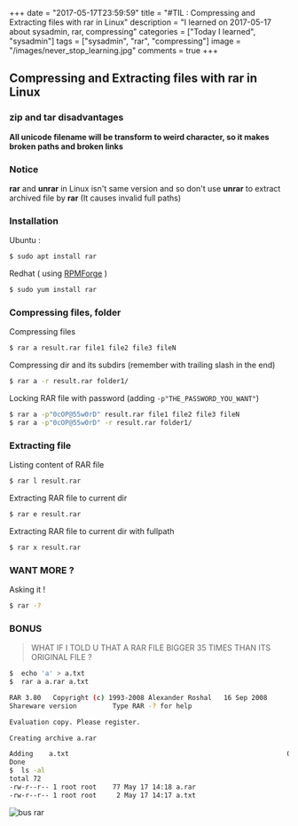 +++
date = "2017-05-17T23:59:59"
title = "#TIL : Compressing and Extracting files with rar in Linux"
description = "I learned on 2017-05-17 about sysadmin, rar, compressing"
categories = ["Today I learned", "sysadmin"]
tags = ["sysadmin", "rar", "compressing"]
image = "/images/never_stop_learning.jpg"
comments = true
+++



## Compressing and Extracting files with rar in Linux

### zip and tar disadvantages

**All unicode filename will be transform to weird character, so it makes broken paths and broken links**

### Notice

**rar** and **unrar** in Linux isn't same version and so don't use **unrar** to extract archived file by **rar** (It causes invalid full paths)

### Installation

Ubuntu :

```bash
$ sudo apt install rar
```

Redhat ( using [RPMForge](http://repoforge.org/use/) )

```bash
$ sudo yum install rar
```

### Compressing files, folder

Compressing files

```bash
$ rar a result.rar file1 file2 file3 fileN
```

Compressing dir and its subdirs (remember with trailing slash in the end)

```bash
$ rar a -r result.rar folder1/
```

Locking RAR file with password (adding `-p"THE_PASSWORD_YOU_WANT"`)

```bash
$ rar a -p"0cOP@55w0rD" result.rar file1 file2 file3 fileN
$ rar a -p"0cOP@55w0rD" -r result.rar folder1/
```


### Extracting file

Listing content of RAR file

```bash
$ rar l result.rar
```

Extracting RAR file to current dir

```bash
$ rar e result.rar
```

Extracting RAR file to current dir with fullpath

```bash
$ rar x result.rar
```

### WANT MORE ?

Asking it !

```bash
$ rar -?
```

### BONUS

> WHAT IF I TOLD U THAT A RAR FILE BIGGER 35 TIMES THAN ITS ORIGINAL FILE ?

```bash
$  echo 'a' > a.txt
$  rar a a.rar a.txt

RAR 3.80   Copyright (c) 1993-2008 Alexander Roshal   16 Sep 2008
Shareware version         Type RAR -? for help

Evaluation copy. Please register.

Creating archive a.rar

Adding    a.txt                                                       OK 
Done
$  ls -al
total 72
-rw-r--r-- 1 root root    77 May 17 14:18 a.rar
-rw-r--r-- 1 root root     2 May 17 14:17 a.txt
```

![bus rar](https://cloud.githubusercontent.com/assets/4528223/26142566/44a8d4f0-3b0b-11e7-8f03-271fd1326215.jpg)
